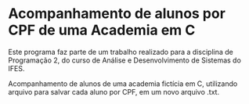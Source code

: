 # Acompanhamento de alunos por CPF de uma Academia em C

Este programa faz parte de um trabalho realizado para a disciplina de Programação 2, do curso de Análise e Desenvolvimento de Sistemas do IFES.

Acompanhamento de alunos de uma academia fictícia em C, utilizando arquivo para salvar cada aluno por CPF, em um novo arquivo .txt.
